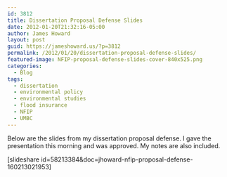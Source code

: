 ```yaml
---
id: 3812
title: Dissertation Proposal Defense Slides
date: 2012-01-20T21:32:16-05:00
author: James Howard
layout: post
guid: https://jameshoward.us/?p=3812
permalink: /2012/01/20/dissertation-proposal-defense-slides/
featured-image: NFIP-proposal-defense-slides-cover-840x525.png
categories:
  - Blog
tags:
  - dissertation
  - environmental policy
  - environmental studies
  - flood insurance
  - NFIP
  - UMBC
---
```

Below are the slides from my dissertation proposal defense.  I gave the presentation this morning and was approved.  My notes are also included.

[slideshare id=58213384&doc=jhoward-nfip-proposal-defense-160213021953]
